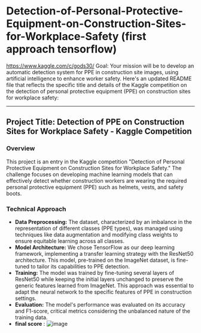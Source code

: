 # Detection-of-Personal-Protective-Equipment-on-Construction-Sites-for-Workplace-Safety (first approach tensorflow)
https://www.kaggle.com/c/gods30/
Goal: Your mission will be to develop an automatic detection system for PPE in construction site images, using artificial intelligence to enhance worker safety.
Here's an updated README file that reflects the specific title and details of the Kaggle competition on the detection of personal protective equipment (PPE) on construction sites for workplace safety:

---

## Project Title: Detection of PPE on Construction Sites for Workplace Safety - Kaggle Competition

### Overview
This project is an entry in the Kaggle competition "Detection of Personal Protective Equipment on Construction Sites for Workplace Safety." The challenge focuses on developing machine learning models that can effectively detect whether construction workers are wearing the required personal protective equipment (PPE) such as helmets, vests, and safety boots.

### Technical Approach
- **Data Preprocessing:** The dataset, characterized by an imbalance in the representation of different classes (PPE types), was managed using techniques like data augmentation and modifying class weights to ensure equitable learning across all classes.
- **Model Architecture:** We chose TensorFlow as our deep learning framework, implementing a transfer learning strategy with the ResNet50 architecture. This model, pre-trained on the ImageNet dataset, is fine-tuned to tailor its capabilities to PPE detection.
- **Training:** The model was trained by fine-tuning several layers of ResNet50 while keeping the initial layers unchanged to preserve the generic features learned from ImageNet. This approach was essential to adapt the neural network to the specific features of PPE in construction settings.
- **Evaluation:** The model's performance was evaluated on its accuracy and F1-score, critical metrics considering the unbalanced nature of the training data.
- **final score** :
![image](https://github.com/NadhemBenhadjali/Detection-of-Personal-Protective-Equipment-on-Construction-Sites-for-Workplace-Safety/assets/153218589/b0ab88c8-8f94-4fdc-9f56-584289168f61)
